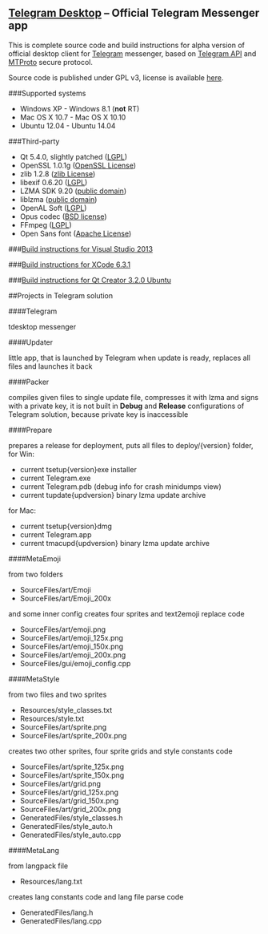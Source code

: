 ## [Telegram Desktop](https://tdesktop.com) – Official Telegram Messenger app

This is complete source code and build instructions for alpha version of official desktop client for [Telegram](https://telegram.org) messenger, based on [Telegram API](https://core.telegram.org/) and [MTProto](https://core.telegram.org/mtproto) secure protocol.

Source code is published under GPL v3, license is available [here](https://github.com/telegramdesktop/tdesktop/blob/master/LICENSE).

###Supported systems

* Windows XP - Windows 8.1 (**not** RT)
* Mac OS X 10.7 - Mac OS X 10.10
* Ubuntu 12.04 - Ubuntu 14.04

###Third-party

* Qt 5.4.0, slightly patched ([LGPL](http://qt-project.org/doc/qt-5/lgpl.html))
* OpenSSL 1.0.1g ([OpenSSL License](https://www.openssl.org/source/license.html))
* zlib 1.2.8 ([zlib License](http://www.zlib.net/zlib_license.html))
* libexif 0.6.20 ([LGPL](https://www.gnu.org/licenses/old-licenses/lgpl-2.1.en.html))
* LZMA SDK 9.20 ([public domain](http://www.7-zip.org/sdk.html))
* liblzma ([public domain](http://tukaani.org/xz/))
* OpenAL Soft ([LGPL](http://kcat.strangesoft.net/openal.html))
* Opus codec ([BSD license](http://www.opus-codec.org/license/))
* FFmpeg ([LGPL](https://www.ffmpeg.org/legal.html))
* Open Sans font ([Apache License](http://www.apache.org/licenses/LICENSE-2.0.html))

###[Build instructions for Visual Studio 2013](https://github.com/telegramdesktop/tdesktop/blob/master/MSVC.md)

###[Build instructions for XCode 6.3.1](https://github.com/telegramdesktop/tdesktop/blob/master/XCODE.md)

###[Build instructions for Qt Creator 3.2.0 Ubuntu](https://github.com/telegramdesktop/tdesktop/blob/master/QTCREATOR.md)

##Projects in Telegram solution

####Telegram

tdesktop messenger

####Updater

little app, that is launched by Telegram when update is ready, replaces all files and launches it back

####Packer

compiles given files to single update file, compresses it with lzma and signs with a private key, it is not built in **Debug** and **Release** configurations of Telegram solution, because private key is inaccessible

####Prepare

prepares a release for deployment, puts all files to deploy/{version} folder, for Win:
* current tsetup{version}exe installer
* current Telegram.exe
* current Telegram.pdb (debug info for crash minidumps view)
* current tupdate{updversion} binary lzma update archive

for Mac:
* current tsetup{version}dmg
* current Telegram.app
* current tmacupd{updversion} binary lzma update archive

####MetaEmoji

from two folders
* SourceFiles/art/Emoji
* SourceFiles/art/Emoji_200x

and some inner config creates four sprites and text2emoji replace code
* SourceFiles/art/emoji.png
* SourceFiles/art/emoji_125x.png
* SourceFiles/art/emoji_150x.png
* SourceFiles/art/emoji_200x.png
* SourceFiles/gui/emoji_config.cpp

####MetaStyle

from two files and two sprites
* Resources/style_classes.txt
* Resources/style.txt
* SourceFiles/art/sprite.png
* SourceFiles/art/sprite_200x.png

creates two other sprites, four sprite grids and style constants code
* SourceFiles/art/sprite_125x.png
* SourceFiles/art/sprite_150x.png
* SourceFiles/art/grid.png
* SourceFiles/art/grid_125x.png
* SourceFiles/art/grid_150x.png
* SourceFiles/art/grid_200x.png
* GeneratedFiles/style_classes.h
* GeneratedFiles/style_auto.h
* GeneratedFiles/style_auto.cpp

####MetaLang

from langpack file
* Resources/lang.txt

creates lang constants code and lang file parse code
* GeneratedFiles/lang.h
* GeneratedFiles/lang.cpp
